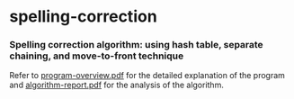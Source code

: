 # spelling-correction
### Spelling correction algorithm: using hash table, separate chaining, and move-to-front technique

Refer to [program-overview.pdf](https://github.com/leolinardi/spelling-correction/blob/master/program-overview.pdf) for the detailed explanation of the program and [algorithm-report.pdf](https://github.com/leolinardi/spelling-correction/blob/master/algorithm-report.pdf) for the analysis of the algorithm.

